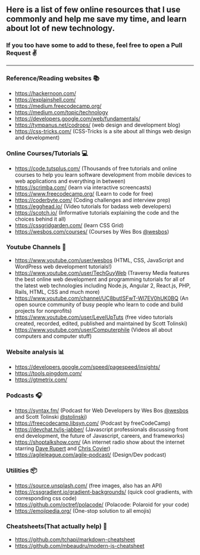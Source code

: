 ## Here is a list of few online resources that I use commonly and help me save my time, and learn about lot of new technology.

### If you too have some to add to these, feel free to open a Pull Request :v:

---

### Reference/Reading websites :books:

- <https://hackernoon.com/>
- <https://explainshell.com/>
- <https://medium.freecodecamp.org/>
- <https://medium.com/topic/technology>
- <https://developers.google.com/web/fundamentals/>
- <https://tympanus.net/codrops/> (web design and development blog)
- <https://css-tricks.com/> (CSS-Tricks is a site about all things web design and development)

### Online Courses/Tutorials :computer:

- <https://code.tutsplus.com/> (Thousands of free tutorials and online courses to help you learn software development from mobile devices to web applications and everything in between)
- <https://scrimba.com/> (learn via interactive screencasts)
- <https://www.freecodecamp.org/> (Learn to code for free)
- <https://coderbyte.com/> (Coding challenges and interview prep)
- <https://egghead.io/> (Video tutorials for badass web developers)
- <https://scotch.io/> (Informative tutorials explaining the code and the choices behind it all)
- <https://cssgridgarden.com/> (learn CSS Grid)
- <https://wesbos.com/courses/> (Courses by Wes Bos [@wesbos](https://twitter.com/wesbos))

### Youtube Channels :movie_camera:

- <https://www.youtube.com/user/wesbos> (HTML, CSS, JavaScript and WordPress web development tutorials!)
- <https://www.youtube.com/user/TechGuyWeb> (Traversy Media features the best online web development and programming tutorials for all of the latest web technologies including Node.js, Angular 2, React.js, PHP, Rails, HTML, CSS and much more)
- <https://www.youtube.com/channel/UC8butISFwT-Wl7EV0hUK0BQ> (An open source community of busy people who learn to code and build projects for nonprofits)
- <https://www.youtube.com/user/LevelUpTuts> (free video tutorials created, recorded, edited, published and maintained by Scott Tolinski)
- <https://www.youtube.com/user/Computerphile> (Videos all about computers and computer stuff)

### Website analysis :bar_chart:

- <https://developers.google.com/speed/pagespeed/insights/>
- <https://tools.pingdom.com/>
- <https://gtmetrix.com/>

### Podcasts :headphones:

- <https://syntax.fm/> (Podcast for Web Developers by Wes Bos [@wesbos](https://twitter.com/wesbos) and Scott Tolinski [@stolinski](https://twitter.com/stolinski))
- <https://freecodecamp.libsyn.com/> (Podcast by freeCodeCamp)
- <https://devchat.tv/js-jabber/> (Javascript professionals discussing front end development, the future of Javascript, careers, and frameworks)
- <https://shoptalkshow.com/> (An internet radio show about the internet starring [Dave Rupert](http://daverupert.com/) and [Chris Coyier](http://chriscoyier.net/))
- <https://agileleague.com/agile-podcast/> (Design/Dev podcast)

### Utilities :package:

- <https://source.unsplash.com/> (free images, also has an API)
- <https://cssgradient.io/gradient-backgrounds/> (quick cool gradients, with corresponding css code)
- <https://github.com/octref/polacode/> (Polacode: Polaroid for your code)
- <https://emojipedia.org/> (One-stop solution to all emojis)

### Cheatsheets(That actually help) :scroll:

- <https://github.com/tchapi/markdown-cheatsheet>
- <https://github.com/mbeaudru/modern-js-cheatsheet>
